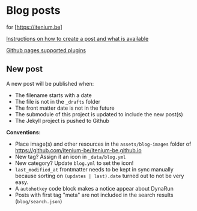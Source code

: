 Blog posts
==========
for [https://itenium.be]

[Instructions on how to create a post and what is available](https://itenium.be/blog/productivity/create-blog-post/)

[Github pages supported plugins](https://pages.github.com/versions)

## New post

A new post will be published when: 

- The filename starts with a date
- The file is not in the `_drafts` folder
- The front matter date is not in the future
- The submodule of this project is updated to include the new post(s)
- The Jekyll project is pushed to Github

**Conventions:**  

- Place image(s) and other resources in the `assets/blog-images` folder of https://github.com/itenium-be/itenium-be.github.io  
- New tag? Assign it an icon in `_data/blog.yml`  
- New category? Update `blog.yml` to set the icon!
- `last_modified_at` frontmatter needs to be kept in sync manually because sorting on `(updates | last).date` turned out to not be very easy.
- A `autohotkey` code block makes a notice appear about DynaRun
- Posts with first tag "meta" are not included in the search results (`blog/search.json`)
